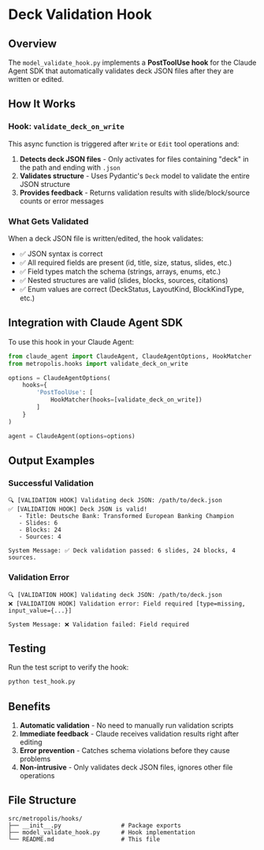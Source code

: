 # Deck Validation Hook

## Overview

The `model_validate_hook.py` implements a **PostToolUse hook** for the Claude Agent SDK that automatically validates deck JSON files after they are written or edited.

## How It Works

### Hook: `validate_deck_on_write`

This async function is triggered after `Write` or `Edit` tool operations and:

1. **Detects deck JSON files** - Only activates for files containing "deck" in the path and ending with `.json`
2. **Validates structure** - Uses Pydantic's `Deck` model to validate the entire JSON structure
3. **Provides feedback** - Returns validation results with slide/block/source counts or error messages

### What Gets Validated

When a deck JSON file is written/edited, the hook validates:

- ✅ JSON syntax is correct
- ✅ All required fields are present (id, title, size, status, slides, etc.)
- ✅ Field types match the schema (strings, arrays, enums, etc.)
- ✅ Nested structures are valid (slides, blocks, sources, citations)
- ✅ Enum values are correct (DeckStatus, LayoutKind, BlockKindType, etc.)

## Integration with Claude Agent SDK

To use this hook in your Claude Agent:

```python
from claude_agent import ClaudeAgent, ClaudeAgentOptions, HookMatcher
from metropolis.hooks import validate_deck_on_write

options = ClaudeAgentOptions(
    hooks={
        'PostToolUse': [
            HookMatcher(hooks=[validate_deck_on_write])
        ]
    }
)

agent = ClaudeAgent(options=options)
```

## Output Examples

### Successful Validation

```
🔍 [VALIDATION HOOK] Validating deck JSON: /path/to/deck.json
✅ [VALIDATION HOOK] Deck JSON is valid!
   - Title: Deutsche Bank: Transformed European Banking Champion
   - Slides: 6
   - Blocks: 24
   - Sources: 4

System Message: ✅ Deck validation passed: 6 slides, 24 blocks, 4 sources.
```

### Validation Error

```
🔍 [VALIDATION HOOK] Validating deck JSON: /path/to/deck.json
❌ [VALIDATION HOOK] Validation error: Field required [type=missing, input_value={...}]

System Message: ❌ Validation failed: Field required
```

## Testing

Run the test script to verify the hook:

```bash
python test_hook.py
```

## Benefits

1. **Automatic validation** - No need to manually run validation scripts
2. **Immediate feedback** - Claude receives validation results right after editing
3. **Error prevention** - Catches schema violations before they cause problems
4. **Non-intrusive** - Only validates deck JSON files, ignores other file operations

## File Structure

```
src/metropolis/hooks/
├── __init__.py                 # Package exports
├── model_validate_hook.py      # Hook implementation
└── README.md                   # This file
```
